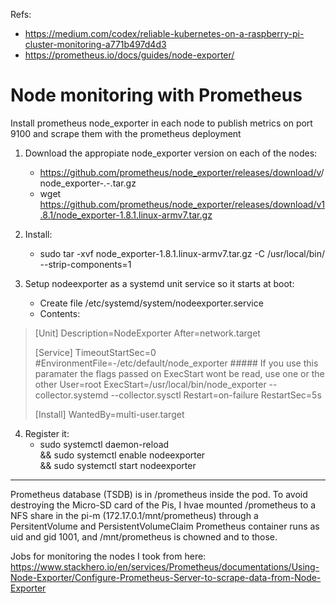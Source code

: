 Refs:

- https://medium.com/codex/reliable-kubernetes-on-a-raspberry-pi-cluster-monitoring-a771b497d4d3
- https://prometheus.io/docs/guides/node-exporter/

# Node monitoring with Prometheus

Install prometheus node_exporter in each node to publish metrics on port 9100 and scrape them with the prometheus deployment

1. Download the appropiate node_exporter version on each of the nodes:
    - https://github.com/prometheus/node_exporter/releases/download/v<VERSION>/node_exporter-<VERSION>.<OS>-<ARCH>.tar.gz
    - wget https://github.com/prometheus/node_exporter/releases/download/v1.8.1/node_exporter-1.8.1.linux-armv7.tar.gz

2. Install:
    - sudo tar -xvf node_exporter-1.8.1.linux-armv7.tar.gz -C /usr/local/bin/ --strip-components=1

3. Setup nodeexporter as a systemd unit service so it starts at boot:
    - Create file /etc/systemd/system/nodeexporter.service
    - Contents:


>[Unit]
>Description=NodeExporter
>After=network.target
>
>[Service]
>TimeoutStartSec=0
>#EnvironmentFile=-/etc/default/node_exporter ##### If you use this paramater the flags passed on ExecStart wont be read, use one or the other
>User=root
>ExecStart=/usr/local/bin/node_exporter --collector.systemd --collector.sysctl
>Restart=on-failure
>RestartSec=5s
>
>[Install]
>WantedBy=multi-user.target

4. Register it:
    - sudo systemctl daemon-reload \
    && sudo systemctl enable nodeexporter \
    && sudo systemctl start nodeexporter

---

Prometheus database (TSDB) is in /prometheus inside the pod. To avoid destroying the Micro-SD card of the Pis, I hvae mounted /prometheus to a NFS share in the pi-m (172.17.0.1/mnt/prometheus) through a PersitentVolume and PersistentVolumeClaim
Prometheus container runs as uid and gid 1001, and /mnt/prometheus is chowned and to those.

Jobs for monitoring the nodes I took from here:
https://www.stackhero.io/en/services/Prometheus/documentations/Using-Node-Exporter/Configure-Prometheus-Server-to-scrape-data-from-Node-Exporter
